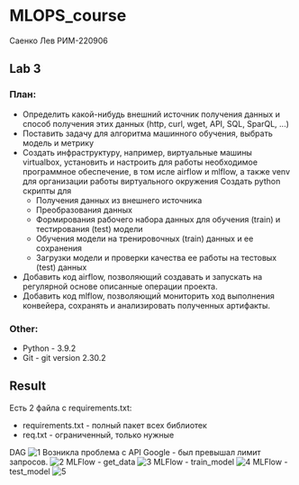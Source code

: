 # MLOPS_course
Саенко Лев РИМ-220906

## Lab 3
### **План**:
* Определить какой-нибудь внешний источник получения данных и способ получения этих данных (http, curl, wget, API, SQL, SparQL, ...)
* Поставить задачу для алгоритма машинного обучения, выбрать модель и метрику
* Создать инфраструктуру, например, виртуальные машины virtualbox, установить и настроить для работы необходимое программное обеспечение, в том исле airflow и mlflow, а также venv для организации работы виртуального окружения 
Создать python скрипты для
  * Получения данных из внешнего источника
  * Преобразования данных
  * Формирования рабочего набора данных для обучения (train) и тестирования (test) модели
  * Обучения модели на тренировочных (train) данных и ее сохранения
  * Загрузки модели и проверки качества ее работы на тестовых (test) данных
* Добавить код airflow, позволяющий создавать и запускать на регулярной основе описанные операции проекта.
* Добавить код mlflow, позволяющий мониторить ход выполнения конвейера, сохранять и анализировать полученных артифакты. 


### **Other**:
* Python - 3.9.2
* Git - git version 2.30.2

## Result
Есть 2 файла с requirements.txt:
* requirements.txt - полный пакет всех библиотек 
* req.txt - ограниченный, только нужные
  
DAG
![1](https://github.com/Basserti/MLOPS_course_lab3/assets/51204419/daceebc3-9264-4f8e-ac0a-7ca8789c4eeb)
Возникла проблема с API Google - был превышал лимит запросов.
![2](https://github.com/Basserti/MLOPS_course_lab3/assets/51204419/6f61f6ed-c30b-40bb-a5ad-a5c3e72c5201)
MLFlow - get_data
![3](https://github.com/Basserti/MLOPS_course_lab3/assets/51204419/3dec499d-f61b-44b4-972a-982a4f59a25e)
MLFlow - train_model
![4](https://github.com/Basserti/MLOPS_course_lab3/assets/51204419/26f51522-add7-4d87-8aa0-0dcff99bfbae)
MLFlow - test_model
![5](https://github.com/Basserti/MLOPS_course_lab3/assets/51204419/437e68fc-c3a3-40c4-b367-1d8b91ba76dd)




